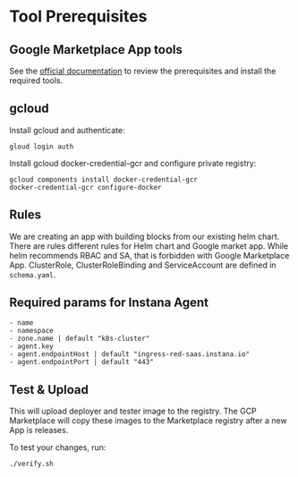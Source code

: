 # Tool Prerequisites

## Google Marketplace App tools

See the [official documentation](https://github.com/GoogleCloudPlatform/marketplace-k8s-app-tools/blob/master/docs/building-deployer.md#using-the-mpdev-development-tools) to review the prerequisites and install the required tools.

## gcloud

Install gcloud and authenticate:
```
gloud login auth
```

Install gcloud docker-credential-gcr and configure private registry:
```
gcloud components install docker-credential-gcr
docker-credential-gcr configure-docker
```

## Rules

We are creating an app with building blocks from our existing helm chart. 
There are rules different rules for Helm chart and Google market app. 
While helm recommends RBAC and SA, that is forbidden with Google Marketplace App. 
ClusterRole, ClusterRoleBinding and ServiceAccount are defined in `schema.yaml`.

## Required params for Instana Agent

```
- name
- namespace
- zone.name | default "k8s-cluster"
- agent.key
- agent.endpointHost | default "ingress-red-saas.instana.io"
- agent.endpointPort | default "443"
```

## Test & Upload

This will upload deployer and tester image to the registry.
The GCP Marketplace will copy these images to the Marketplace registry after a new App is releases.

To test your changes, run:

```
./verify.sh
```
